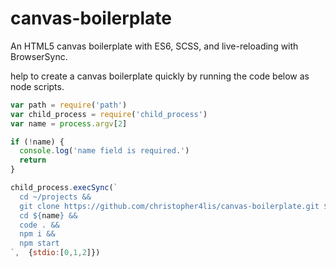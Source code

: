 # canvas-boilerplate
An HTML5 canvas boilerplate with ES6, SCSS, and live-reloading with BrowserSync.

help to create a canvas boilerplate quickly by running the code below as node scripts.

``` js
var path = require('path')
var child_process = require('child_process')
var name = process.argv[2]

if (!name) {
  console.log('name field is required.')
  return
}

child_process.execSync(`
  cd ~/projects &&
  git clone https://github.com/christopher4lis/canvas-boilerplate.git ${name} &&
  cd ${name} &&
  code . &&
  npm i && 
  npm start
`,  {stdio:[0,1,2]})
```
